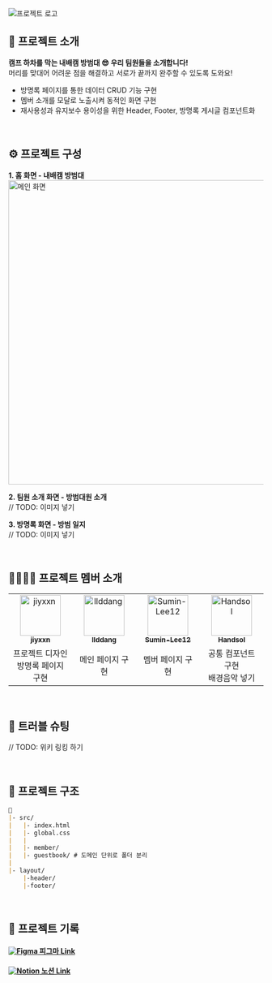 ![프로젝트 로고](https://github.com/user-attachments/assets/747b5eec-96b0-4e20-84f1-05b2885b55e6)

## 💬 프로젝트 소개
**캠프 하차를 막는 내배캠 방범대 😎 우리 팀원들을 소개합니다!** <br>
머리를 맞대어 어려운 점을 해결하고 서로가 끝까지 완주할 수 있도록 도와요!
- 방명록 페이지를 통한 데이터 CRUD 기능 구현 
- 멤버 소개를 모달로 노출시켜 동적인 화면 구현
- 재사용성과 유지보수 용이성을 위한 Header, Footer, 방명록 게시글 컴포넌트화
<br />

## ⚙ 프로젝트 구성
**1. 홈 화면 - 내배캠 방범대** <br />
<img src="https://github.com/user-attachments/assets/106bf561-9638-4c10-9c96-eff2b2f8d2df" alt="메인 화면" width="600px" />


**2. 팀원 소개 화면 - 방범대원 소개** <br />
// TODO: 이미지 넣기

**3. 방명록 화면 - 방범 일지** <br />
// TODO: 이미지 넣기


<br />

## 👩‍👩‍👧‍👧 프로젝트 멤버 소개
<table>
  <tbody>
    <tr>
      <td align="center">
        <a href="https://github.com/jiyxxn">
        <img src="https://github.com/jiyxxn.png" width="80" alt="jiyxxn"/>
        <br />
        <sub><b>jiyxxn</b></sub>
        </a>
        <br />
      </td>
      <td align="center">
        <a href="https://github.com/llddang">
        <img src="https://github.com/llddang.png" width="80" alt="llddang"/>
        <br />
        <sub><b>llddang</b></sub>
        </a>
        <br />
      </td>
      <td align="center">
        <a href="https://github.com/Sumin-Lee12">
        <img src="https://github.com/Sumin-Lee12.png" width="80" alt="Sumin-Lee12"/>
        <br />
        <sub><b>Sumin-Lee12</b></sub>
        </a>
        <br />
      </td>
      <td align="center">
        <a href="https://github.com/Handsol">
        <img src="https://github.com/Handsol.png" width="80" alt="Handsol"/>
        <br />
        <sub><b>Handsol</b></sub>
        </a>
        <br />
      </td>
    </tr>
    <tr>
      <td width="200px" align="center">
        프로젝트 디자인<br />
        방명록 페이지 구현
      </td>
      <td width="200px" align="center">
        메인 페이지 구현
      </td>
      <td width="200px" align="center">
        멤버 페이지 구현
      </td>
      <td width="200px" align="center">
        공통 컴포넌트 구현<br />
        배경음악 넣기
      </td>
    </tr>
  </tbody>
</table>

<br />

## 🚀 트러블 슈팅
// TODO: 위키 링킹 하기

<br />

## 📁 프로젝트 구조
```markdown
📁
|- src/
|   |- index.html
|   |- global.css
|   |
|   |- member/
|   |- guestbook/ # 도메인 단위로 폴더 분리
|
|- layout/
    |-header/
    |-footer/
```

<br />

## 📃 프로젝트 기록

#### [<img src="https://img.shields.io/badge/Figma-F24E1E?style=for-the-badge&logo=figma&logoColor=white" alt="Figma" /> 피그마 Link](https://www.figma.com/design/7mrFqF3eRnKzITdRJWuiBz/%EB%82%B4%EB%B0%B0%EC%BA%A0---3%EC%A1%B0%EB%8A%94-%EB%AA%BB%EB%A7%90%EB%A0%A4?node-id=0-1&p=f&t=6LXj0ldVBzZN1xTA-0)
#### [<img src="https://img.shields.io/badge/Notion-000000?style=for-the-badge&logo=notion&logoColor=white" alt="Notion" /> 노션 Link](https://www.notion.so/03-3-165d2bdba92980cc9099e3a39d0d799f)


